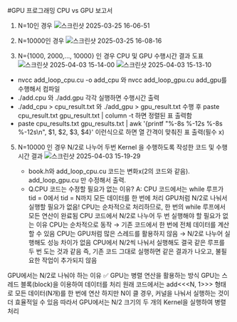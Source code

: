 #GPU 프로그래밍 
CPU vs GPU 보고서
1. N=10인 경우
![스크린샷 2025-03-25 16-06-51](https://github.com/user-attachments/assets/f679248c-95c3-45bb-b09f-972d665f9df8)
2. N=10000인 경우
![스크린샷 2025-03-25 16-08-16](https://github.com/user-attachments/assets/f904b37d-0e72-4999-9c74-92efd007caed)

3. N={1000, 2000,..., 10000} 인 경우 CPU 및 GPU 수행시간 결과 도표
   ![스크린샷 2025-04-03 15-14-00](https://github.com/user-attachments/assets/8db40118-a0fc-4a93-8d9d-3913538defb3)
![스크린샷 2025-04-03 15-13-10](https://github.com/user-attachments/assets/a1eacf9f-4cf0-43ce-8d6e-7fed84045da9)

  - nvcc add_loop_cpu.cu -o add_cpu 와 nvcc add_loop_gpu.cu add_gpu를 수행해서 컴파일
  - ./add.cpu 와 ./add.gpu 각각 실행하면 수행시간 출력
  - ./add_cpu > cpu_result.txt 와 ./add_gpu > gpu_result.txt 수행 후 paste cpu_result.txt gpu_result.txt | column -t 하면 정렬된 표 출력함
  - paste cpu_results.txt gpu_results.txt | awk '{printf "%-8s %-12s %-8s %-12s\n", $1, $2, $3, $4}' 이런식으로 하면 열 간격이 맞춰진 표 출력(필수 x)


5. N=10000 인 경우 N/2로 나누어 두번 Kernel 을 수행하도록 작성한 코드 및 수행시간 결과
![스크린샷 2025-04-03 15-19-29](https://github.com/user-attachments/assets/6d344912-852f-440d-8cdb-3926aa0b51b7)

   - book.h와 add_loop_cpu.cu 코드는 변화x(2의 코드와 같음). add_loop_gpu.cu 만 수정해서 출력.
   - Q.CPU 코드는 수정할 필요가 없는 이유?
     A: 
CPU 코드에서는 while 루프가 tid = 0에서 tid = N까지 모든 데이터를 한 번에 처리
GPU처럼 N/2로 나눠서 실행할 필요가 없음!
CPU는 순차적으로 처리하므로, 한 번의 while 루프에서 모든 연산이 완료됨
CPU 코드에서 N/2로 나누어 두 번 실행해야 할 필요가 없는 이유
CPU는 순차적으로 동작 → 기존 코드에서 한 번에 전체 데이터를 계산할 수 있음
CPU는 GPU처럼 많은 스레드를 활용하지 않음 → N/2로 나누어 실행해도 성능 차이가 없음
CPU에서 N/2씩 나눠서 실행해도 결국 같은 루프를 두 번 도는 것과 같음
즉, 기존 코드 그대로 실행하면 같은 결과가 나오고, 불필요한 작업이 추가되지 않음

GPU에서는 N/2로 나눠야 하는 이유
✅ GPU는 병렬 연산을 활용하는 방식
GPU는 스레드 블록(block)을 이용하여 데이터를 처리
원래 코드에서는 add<<<N, 1>>> 형태로 모든 데이터(N개)를 한 번에 연산
하지만 N이 클 경우, 커널을 나눠서 실행하는 것이 더 효율적일 수 있음
따라서 GPU에서는 N/2 크기의 두 개의 Kernel을 실행하여 병렬 처리

